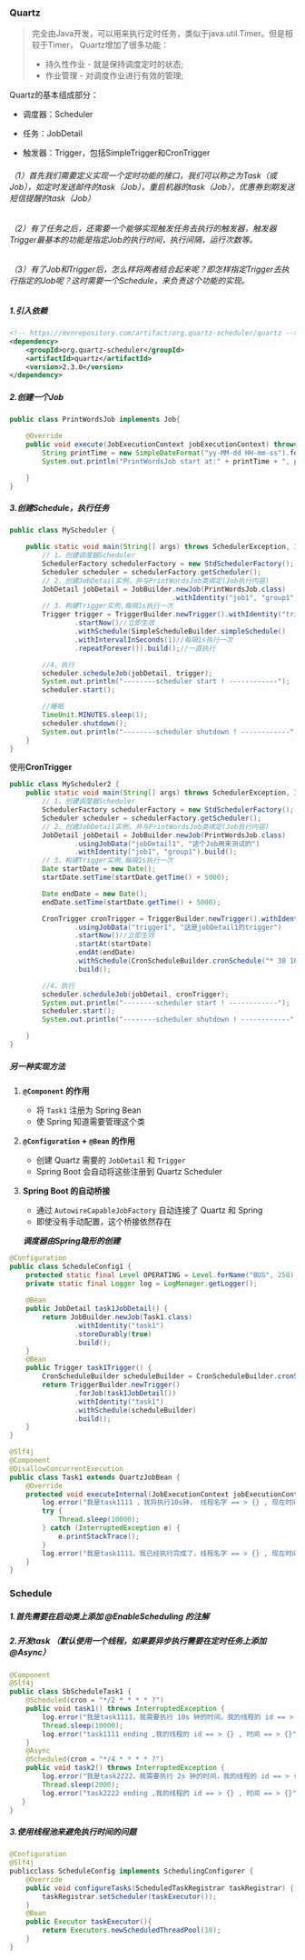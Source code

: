 ### Quartz

> 完全由Java开发，可以用来执行定时任务，类似于java.util.Timer。但是相较于Timer， Quartz增加了很多功能：
>
> - 持久性作业 - 就是保持调度定时的状态;
> - 作业管理 - 对调度作业进行有效的管理;



Quartz的基本组成部分：

- 调度器：Scheduler

- 任务：JobDetail

- 触发器：Trigger，包括SimpleTrigger和CronTrigger

  

###### （1）首先我们需要定义实现一个定时功能的接口，我们可以称之为Task（或Job），如定时发送邮件的task（Job），重启机器的task（Job），优惠券到期发送短信提醒的task（Job）

###### （2）有了任务之后，还需要一个能够实现触发任务去执行的触发器，触发器Trigger最基本的功能是指定Job的执行时间，执行间隔，运行次数等。

###### （3）有了Job和Trigger后，怎么样将两者结合起来呢？即怎样指定Trigger去执行指定的Job呢？这时需要一个Schedule，来负责这个功能的实现。

##### 1.引入依赖

```xml
<!-- https://mvnrepository.com/artifact/org.quartz-scheduler/quartz -->
<dependency>
    <groupId>org.quartz-scheduler</groupId>
    <artifactId>quartz</artifactId>
    <version>2.3.0</version>
</dependency>
```

##### 2.创建一个Job

```java
public class PrintWordsJob implements Job{

    @Override
    public void execute(JobExecutionContext jobExecutionContext) throws JobExecutionException {
        String printTime = new SimpleDateFormat("yy-MM-dd HH-mm-ss").format(new Date());
        System.out.println("PrintWordsJob start at:" + printTime + ", prints: Hello Job-" + new Random().nextInt(100));

    }
}
```

##### 3.创建Schedule，执行任务

```java
public class MyScheduler {

    public static void main(String[] args) throws SchedulerException, InterruptedException {
        // 1、创建调度器Scheduler
        SchedulerFactory schedulerFactory = new StdSchedulerFactory();
        Scheduler scheduler = schedulerFactory.getScheduler();
        // 2、创建JobDetail实例，并与PrintWordsJob类绑定(Job执行内容)
        JobDetail jobDetail = JobBuilder.newJob(PrintWordsJob.class)
                                        .withIdentity("job1", "group1").build();
        // 3、构建Trigger实例,每隔1s执行一次
        Trigger trigger = TriggerBuilder.newTrigger().withIdentity("trigger1", "triggerGroup1")
                .startNow()//立即生效
                .withSchedule(SimpleScheduleBuilder.simpleSchedule()
                .withIntervalInSeconds(1)//每隔1s执行一次
                .repeatForever()).build();//一直执行

        //4、执行
        scheduler.scheduleJob(jobDetail, trigger);
        System.out.println("--------scheduler start ! ------------");
        scheduler.start();

        //睡眠
        TimeUnit.MINUTES.sleep(1);
        scheduler.shutdown();
        System.out.println("--------scheduler shutdown ! ------------");
    }
}
```

使用**CronTrigger**

```java
public class MyScheduler2 {
    public static void main(String[] args) throws SchedulerException, InterruptedException {
        // 1、创建调度器Scheduler
        SchedulerFactory schedulerFactory = new StdSchedulerFactory();
        Scheduler scheduler = schedulerFactory.getScheduler();
        // 2、创建JobDetail实例，并与PrintWordsJob类绑定(Job执行内容)
        JobDetail jobDetail = JobBuilder.newJob(PrintWordsJob.class)
                .usingJobData("jobDetail1", "这个Job用来测试的")
                .withIdentity("job1", "group1").build();
        // 3、构建Trigger实例,每隔1s执行一次
        Date startDate = new Date();
        startDate.setTime(startDate.getTime() + 5000);

        Date endDate = new Date();
        endDate.setTime(startDate.getTime() + 5000);

        CronTrigger cronTrigger = TriggerBuilder.newTrigger().withIdentity("trigger1", "triggerGroup1")
                .usingJobData("trigger1", "这是jobDetail1的trigger")
                .startNow()//立即生效
                .startAt(startDate)
                .endAt(endDate)
                .withSchedule(CronScheduleBuilder.cronSchedule("* 30 10 ? * 1/5 2025"))
                .build();

        //4、执行
        scheduler.scheduleJob(jobDetail, cronTrigger);
        System.out.println("--------scheduler start ! ------------");
        scheduler.start();
        System.out.println("--------scheduler shutdown ! ------------");

    }
}
```

##### 另一种实现方法

1. **`@Component` 的作用**
   - 将 `Task1` 注册为 Spring Bean
   - 使 Spring 知道需要管理这个类
   
2. **`@Configuration` + `@Bean` 的作用**
   - 创建 Quartz 需要的 `JobDetail` 和 `Trigger`
   - Spring Boot 会自动将这些注册到 Quartz Scheduler
   
3. **Spring Boot 的自动桥接**
   
   - 通过 `AutowireCapableJobFactory` 自动连接了 Quartz 和 Spring
   - 即使没有手动配置，这个桥接依然存在
   
   ***调度器由Spring隐形的创建***

```java
@Configuration
public class ScheduleConfig1 {
    protected static final Level OPERATING = Level.forName("BUS", 250);
    private static final Logger log = LogManager.getLogger();
 
    @Bean
    public JobDetail task1JobDetail() {
        return JobBuilder.newJob(Task1.class)
                .withIdentity("task1")
                .storeDurably(true)
                .build();
    }
    @Bean
    public Trigger task1Trigger() {
        CronScheduleBuilder scheduleBuilder = CronScheduleBuilder.cronSchedule("*/4 * * * * ?");
        return TriggerBuilder.newTrigger()
                .forJob(task1JobDetail())
                .withIdentity("task1")
                .withSchedule(scheduleBuilder)
                .build();
    }
}
```

```java
@Slf4j
@Component
@DisallowConcurrentExecution
public class Task1 extends QuartzJobBean {
    @Override
    protected void executeInternal(JobExecutionContext jobExecutionContext) throws JobExecutionException {
        log.error("我是task1111 ，我将执行10s钟， 线程名字 == > {} , 现在时间为 == > {}", Thread.currentThread().getId(),new Date());
        try {
            Thread.sleep(10000);
        } catch (InterruptedException e) {
            e.printStackTrace();
        }
        log.error("我是task1111，我已经执行完成了，线程名字 == > {} , 现在时间为 == > {}",Thread.currentThread().getId(),new Date());
    }
}
```



### Schedule

##### 1.首先需要在启动类上添加 @EnableScheduling 的注解

##### 2.开发task （默认使用一个线程，如果要异步执行需要在定时任务上添加@Async）

```java
@Component
@Slf4j
public class SbScheduleTask1 {
    @Scheduled(cron = "*/2 * * * * ?")
    public void task1() throws InterruptedException {
        log.error("我是task1111，我需要执行 10s 钟的时间，我的线程的 id == > {}，时间 == >{}", Thread.currentThread().getId(), new Date());
        Thread.sleep(10000);
        log.error("task1111 ending ,我的线程的 id == > {} , 时间 == > {}", Thread.currentThread().getId(), new Date());    
    } 
   	@Async
    @Scheduled(cron = "*/4 * * * * ?")    
    public void task2() throws InterruptedException {
        log.error("我是task2222，我需要执行 2s 钟的时间，我的线程的 id == > {}，时间 == >{}", Thread.currentThread().getId(), new Date());
        Thread.sleep(2000);
        log.error("task2222 ending ,我的线程的 id == > {} , 时间 == > {}",Thread.currentThread().getId(), new Date());
   }
}
```

##### 3.使用线程池来避免执行时间的问题

```java
@Configuration
@Slf4j
publicclass ScheduleConfig implements SchedulingConfigurer {
    @Override
    public void configureTasks(ScheduledTaskRegistrar taskRegistrar) {
        taskRegistrar.setScheduler(taskExecutor());    
    }
    @Bean
    public Executor taskExecutor(){
        return Executors.newScheduledThreadPool(10);
    }
}
```

